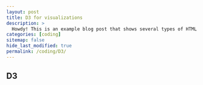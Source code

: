 ```yaml
---
layout: post
title: D3 for visualizations
description: >
  Howdy! This is an example blog post that shows several types of HTML content supported in this theme.
categories: [coding]
sitemap: false
hide_last_modified: true
permalink: /coding/D3/
---
```


## D3
